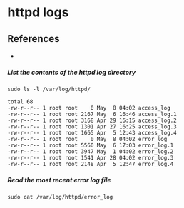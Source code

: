 # httpd logs

## References
*

##### List the contents of the httpd log directory
```
sudo ls -l /var/log/httpd/
```
```
total 68
-rw-r--r-- 1 root root    0 May  8 04:02 access_log
-rw-r--r-- 1 root root 2167 May  6 16:46 access_log.1
-rw-r--r-- 1 root root 3168 Apr 29 16:15 access_log.2
-rw-r--r-- 1 root root 1301 Apr 27 16:25 access_log.3
-rw-r--r-- 1 root root 1665 Apr  5 12:43 access_log.4
-rw-r--r-- 1 root root    0 May  8 04:02 error_log
-rw-r--r-- 1 root root 5560 May  6 17:03 error_log.1
-rw-r--r-- 1 root root 3947 May  1 04:02 error_log.2
-rw-r--r-- 1 root root 1541 Apr 28 04:02 error_log.3
-rw-r--r-- 1 root root 2148 Apr  5 12:47 error_log.4
```

##### Read the most recent error log file
```
sudo cat /var/log/httpd/error_log
```
